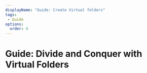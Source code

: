 ```yaml
---
displayName: "Guide: Create Virtual folders"
tags: 
 - Guide
options:
  order: 4
---
```


# Guide: Divide and Conquer with Virtual Folders
